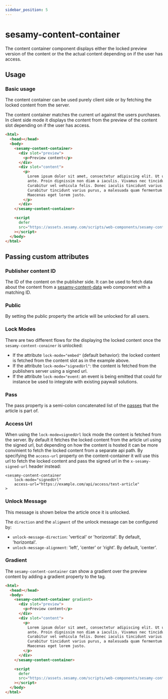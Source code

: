 ```yaml
---
sidebar_position: 5
---
```


# sesamy-content-container

The content container component displays either the locked preview version of the content or the the actual content depending on if the user has access.

## Usage

### Basic usage

The content container can be used purely client side or by fetching the locked content from the server.

The content container matches the current url against the users purchases. In client side mode it displays the content from the preview of the content slot depending on if the user has access.

```html
<html>
  <head></head>
  <body>
    <sesamy-content-container>
      <div slot="preview">
        <p>Preview content</p>
      </div>
      <div slot="content">
        <p>
          Lorem ipsum dolor sit amet, consectetur adipiscing elit. Ut ut nunc
          ante. Proin dignissim non diam a iaculis. Vivamus nec tincidunt nisl.
          Curabitur vel vehicula felis. Donec iaculis tincidunt varius.
          Curabitur tincidunt varius purus, a malesuada quam fermentum eleifend.
          Maecenas eget lorem justo.
        </p>
      </div>
    </sesamy-content-container>

    <script
      defer
      src="https://assets.sesamy.com/scripts/web-components/sesamy-content-container.min.js"
    ></script>
  </body>
</html>
```

## Passing custom attributes

### Publisher content ID

The ID of the content on the publisher side. It can be used to fetch data about the content from a [sesamy-content-data](/docs/news-widget/web-components/sesamy-content-data.md) web component with a matching ID.

### Public

By setting the public property the article will be unlocked for all users.

### Lock Modes

There are two different flows for the displaying the locked content once the `sesamy-content-conainer` is unlocked:

- If the attribute `lock-mode="embed"` (default behavior): the locked content is fetched from the content slot as in the example above.
- If the attribute `lock-mode="signedUrl"`: the content is fetched from the publishers server using a signed url.
- If the attribute `lock-mode="event`: an event is being emitted that could for instance be used to integrate with existing paywall solutions.

### Pass

The pass property is a semi-colon concatenated list of the [passes](/docs/news-widget/passes.md) that the article is part of.

### Access Url

When using the `lock-mode=signedUrl` lock mode the content is fetched from the server. By default it fetches the locked content from the article url using the signed url, but depending on how the content is hosted it can be more convinient to fetch the locked content from a separate api path. By specifying the `access-url` property on the content-container it will use this url to fetch the locked content and pass the signed url in the `x-sesamy-signed-url` header instead:

```
<sesamy-content-container
    lock-mode="signedUrl"
    access-url="https://example.com/api/access/test-article"
>
```

### Unlock Message

This message is shown below the article once it is unlocked.

The `direction` and the `aligment` of the unlock message can be configured by:

- `unlock-message-direction`: 'vertical' or 'horizontal'. By default, 'horizontal'.
- `unlock-message-alignment`: 'left', 'center' or 'right'. By default, 'center'.

### Gradient

The `sesamy-content-container` can show a gradient over the preview content by adding a gradient property to the tag.

```html
<html>
  <head></head>
  <body>
    <sesamy-content-container gradient>
      <div slot="preview">
        <p>Preview content</p>
      </div>
      <div slot="content">
        <p>
          Lorem ipsum dolor sit amet, consectetur adipiscing elit. Ut ut nunc
          ante. Proin dignissim non diam a iaculis. Vivamus nec tincidunt nisl.
          Curabitur vel vehicula felis. Donec iaculis tincidunt varius.
          Curabitur tincidunt varius purus, a malesuada quam fermentum eleifend.
          Maecenas eget lorem justo.
        </p>
      </div>
    </sesamy-content-container>

    <script
      defer
      src="https://assets.sesamy.com/scripts/web-components/sesamy-content-container.min.js"
    ></script>
  </body>
</html>
```
